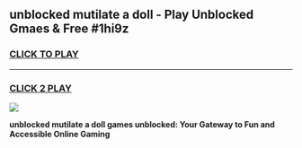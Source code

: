 
## unblocked mutilate a doll - Play Unblocked Gmaes & Free #1hi9z
<h3>
<a href="https://news.freeplayer.one?title=unblocked_mutilate_a_doll&ref=24F">CLICK TO PLAY</a></h3>
<hr>

<h3>
<a href="https://news.freeplayer.one?title=unblocked_mutilate_a_doll&ref=24F">CLICK 2 PLAY</a>
  
</h3>

<a href="https://news.freeplayer.one?title=unblocked_mutilate_a_doll&ref=24F/"><img src="https://clearcache.store/games.png"></a>


**unblocked mutilate a doll games unblocked: Your Gateway to Fun and Accessible Online Gaming**
